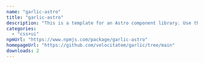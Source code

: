 ```yaml
---
name: "garlic-astro"
title: "garlic-astro"
description: "This is a template for an Astro component library. Use this template for writing components to use in multiple projects or publish to NPM."
categories:
  - "css+ui"
npmUrl: "https://www.npmjs.com/package/garlic-astro"
homepageUrl: "https://github.com/velocitatem/garlic/tree/main"
downloads: 2
---
```

